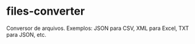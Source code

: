 # files-converter
Conversor de arquivos. Exemplos: JSON para CSV, XML para Excel, TXT para JSON, etc.
